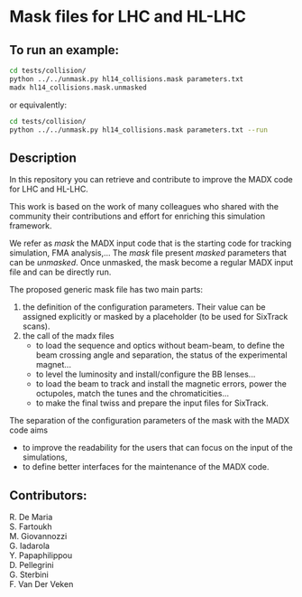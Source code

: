 # Mask files for LHC and HL-LHC

## To run an example:
```bash
cd tests/collision/
python ../../unmask.py hl14_collisions.mask parameters.txt
madx hl14_collisions.mask.unmasked
```
or equivalently:
```bash
cd tests/collision/
python ../../unmask.py hl14_collisions.mask parameters.txt --run
```

## Description

In this repository you can retrieve and contribute to improve the MADX code for LHC and HL-LHC.

This work is based on the work of many colleagues  who shared with the community their contributions and effort for enriching this simulation framework.

We refer as *mask* the MADX input code that is the starting code for tracking simulation, FMA analysis,... The *mask* file present *masked* parameters that can be *unmasked*. Once unmasked, the mask become a regular MADX input file and can be directly run.


The proposed generic mask file has two main parts:
 1. the definition of the configuration parameters. Their value can be assigned explicitly or masked by a placeholder (to be used for SixTrack scans).
 2. the call of the madx files 
    - to load the sequence and optics without beam-beam, to define the beam crossing angle and separation, the status of the experimental magnet...
    - to level the luminosity and install/configure the BB lenses...
    - to load the beam to track and install the magnetic errors, power the octupoles, match the tunes and the chromaticities...
    - to make the final twiss and prepare the input files for SixTrack.

The separation of the configuration parameters of the mask with the MADX code aims 
- to improve the readability for the users that can focus on the input of the simulations,
- to define better interfaces for the maintenance of the MADX code.


## Contributors:
<!-- use two spaces for new line -->
R. De Maria  
S. Fartoukh  
M. Giovannozzi  
G. Iadarola  
Y. Papaphilippou  
D. Pellegrini  
G. Sterbini  
F. Van Der Veken  

